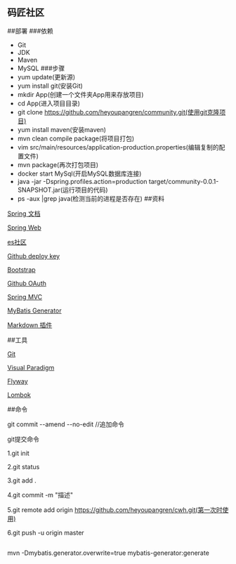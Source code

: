 ## 码匠社区

##部署
###依赖
- Git
- JDK
- Maven
- MySQL
###步骤
- yum update(更新源)
- yum install git(安装Git)
- mkdir App(创建一个文件夹App用来存放项目)
- cd App(进入项目目录)
- git clone https://github.com/heyoupangren/community.git(使用git克隆项目)
- yum install maven(安装maven)
- mvn clean compile package(将项目打包)
- vim src/main/resources/application-production.properties(编辑复制的配置文件)
- mvn package(再次打包项目)
- docker start MySql(开启MySQL数据库连接)
- java -jar -Dspring.profiles.action=production target/community-0.0.1-SNAPSHOT.jar(运行项目的代码)
- ps -aux  |grep java(检测当前的进程是否存在)
##资料

[Spring 文档](https://spring.io/guides)

[Spring Web](https://spring.io/guides/gs/serving-web-content/)

[es社区](https://elasticsearch.cn/explore)

[Github deploy key](https://develloper.github.com/v3/guides/managing-deploy-keys/#deploy-keys)

[Bootstrap](https://v3.bootcss.com/getting-started/)

[Github OAuth](https://developer.github.com/apps/building-oauth-apps/creating-an-oauth-app/)

[Spring MVC](https://docs.spring.io/spring/docs/5.0.3.RELEASE/spring-framework-reference/web.html#mvc-config-interceptors)

[MyBatis Generator](http://www.mybatis.org/generator/index.html)

[Markdown 插件](https://pandao.github.io/editor.md/)

##工具

[Git](https://git-scm.com/download)

[Visual Paradigm](https://www.visual-paradigm.com)

[Flyway](https://flywaydb.org/getstarted/firststeps/maven)

[Lombok](https://www.projectlombok.org/setup/maven)

##命令

git commit --amend --no-edit  //追加命令


git提交命令


1.git init

2.git status

3.git add .

4.git commit -m "描述"

5.git remote add origin https://github.com/heyoupangren/cwh.git(第一次时使用)

6.git push -u origin master



##
mvn -Dmybatis.generator.overwrite=true mybatis-generator:generate
